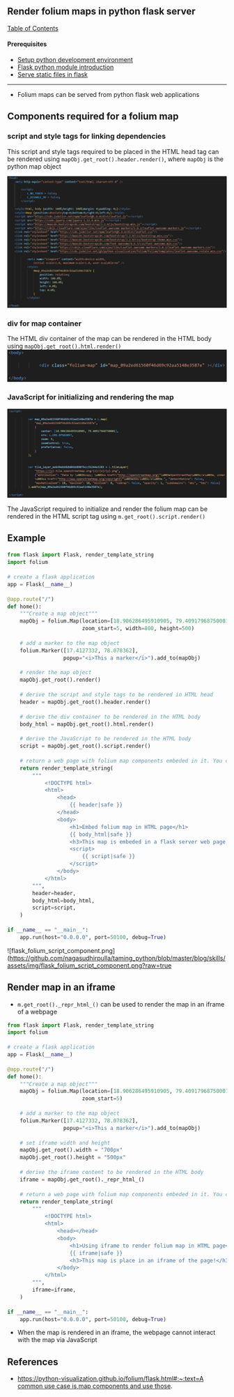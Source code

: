 ## Render folium maps in python flask server

[Table of Contents](https://nagasudhir.blogspot.com/2020/04/taming-python-table-of-contents.html)

#### Prerequisites
* [Setup python development environment](https://nagasudhir.blogspot.com/2020/04/setup-python-development-environment_14.html)
* [Flask python module introduction](https://nagasudhir.blogspot.com/2022/04/flask-python-module-introduction-for.html)
* [Serve static files in flask](https://nagasudhir.blogspot.com/2022/04/serve-static-files-in-flask.html)

<hr/>


-   Folium maps can be served from python flask web applications

## Components required for a folium map

### script and style tags for linking dependencies

This script and style tags required to be placed in the HTML head tag can be rendered using `mapObj.get_root().header.render()`, where `mapObj` is the python map object

![flask_folium_head_component.png](https://github.com/nagasudhirpulla/taming_python/blob/master/blog/skills/assets/img/flask_folium_head_component.png?raw=true)

### div for map container

The HTML div container of the map can be rendered in the HTML body using `mapObj.get_root().html.render()`
![flask_folium_body_component.png](https://github.com/nagasudhirpulla/taming_python/blob/master/blog/skills/assets/img/flask_folium_body_component.png?raw=true)

### JavaScript for initializing and rendering the map

![flask_folium_script_component.png](https://github.com/nagasudhirpulla/taming_python/blob/master/blog/skills/assets/img/flask_folium_script_component.png?raw=true)

The JavaScript required to initialize and render the folium map can be rendered in the HTML script tag using `m.get_root().script.render()`

## Example

```python
from flask import Flask, render_template_string
import folium

# create a flask application
app = Flask(__name__)

@app.route("/")
def home():
    """Create a map object"""
    mapObj = folium.Map(location=[18.906286495910905, 79.40917968750001],
                        zoom_start=5, width=800, height=500)

    # add a marker to the map object
    folium.Marker([17.4127332, 78.078362],
                  popup="<i>This a marker</i>").add_to(mapObj)

    # render the map object
    mapObj.get_root().render()

    # derive the script and style tags to be rendered in HTML head
    header = mapObj.get_root().header.render()

    # derive the div container to be rendered in the HTML body
    body_html = mapObj.get_root().html.render()

    # derive the JavaScript to be rendered in the HTML body
    script = mapObj.get_root().script.render()

    # return a web page with folium map components embeded in it. You can also use render_template.
    return render_template_string(
        """
            <!DOCTYPE html>
            <html>
                <head>
                    {{ header|safe }}
                </head>
                <body>
                    <h1>Embed folium map in HTML page</h1>
                    {{ body_html|safe }}
                    <h3>This map is embeded in a flask server web page !</h3>
                    <script>
                        {{ script|safe }}
                    </script>
                </body>
            </html>
        """,
        header=header,
        body_html=body_html,
        script=script,
    )

if __name__ == "__main__":
    app.run(host="0.0.0.0", port=50100, debug=True)

```

![flask_folium_script_component.png](https://github.com/nagasudhirpulla/taming_python/blob/master/blog/skills/assets/img/flask_folium_script_component.png?raw=true

## Render map in an iframe

-   `m.get_root()._repr_html_()` can be used to render the map in an iframe of a webpage

```python
from flask import Flask, render_template_string
import folium

# create a flask application
app = Flask(__name__)

@app.route("/")
def home():
    """Create a map object"""
    mapObj = folium.Map(location=[18.906286495910905, 79.40917968750001],
                        zoom_start=5)

    # add a marker to the map object
    folium.Marker([17.4127332, 78.078362],
                  popup="<i>This a marker</i>").add_to(mapObj)

    # set iframe width and height
    mapObj.get_root().width = "700px"
    mapObj.get_root().height = "500px"

    # derive the iframe content to be rendered in the HTML body
    iframe = mapObj.get_root()._repr_html_()

    # return a web page with folium map components embeded in it. You can also use render_template.
    return render_template_string(
        """
            <!DOCTYPE html>
            <html>
                <head></head>
                <body>
                    <h1>Using iframe to render folium map in HTML page</h1>
                    {{ iframe|safe }}
                    <h3>This map is place in an iframe of the page!</h3>
                </body>
            </html>
        """,
        iframe=iframe,
    )

if __name__ == "__main__":
    app.run(host="0.0.0.0", port=50100, debug=True)

```

-   When the map is rendered in an iframe, the webpage cannot interact with the map via JavaScript

## References

-   [https://python-visualization.github.io/folium/flask.html#:~:text=A common use case is,map components and use those](https://python-visualization.github.io/folium/flask.html#:~:text=A%20common%20use%20case%20is,map%20components%20and%20use%20those).
<!--stackedit_data:
eyJoaXN0b3J5IjpbLTEyNzA5MTUyMjEsNTA1OTM0MTNdfQ==
-->